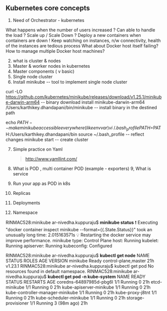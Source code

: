 Kubernetes core concepts
-------------------------
1. Need of Orchestrator - kubernetes

What happens when the number of users increased ?
Can able to handle the load ? 
Scale up / Scale Down ? 
Deploy a new containers when containers are down ! 
Keep watching on instances, n/w connectivity, health of the instances are tedious process
What about Docker host itself failing? 
How to manage multiple Docker host machines?


2. what is cluster & nodes
3. Master & worker nodes in kubernetes
4. Master components ( v basic)
5. Single node cluster
6. Install minikube -- tool to implement single node cluster
 
curl -LO    https://github.com/kubernetes/minikube/releases/download/v1.25.1/minikube-darwin-arm64 -- binary download 
install minikube-darwin-arm64  /Users/karthikey.dhandapani/bin/minikube  -- install binary in the destined path

echo $PATH -- make minikube accessible everywhere ( like env var)
vi ~/.bash_profile PATH=$PATH:/Users/karthikey.dhandapani/bin 
source ~/.bash_profile -- reflect changes 
minikube start -- create cluster


7. Simple practice on Yaml
   > http://www.yamllint.com/
   
8. What is POD , multi container POD (example - exporters)
9, What is service
9. Run your app as POD in k8s
10. Replicas
11. Deployments
12. Namespace




RINMAC528:minikube ar-nivedha.kuppuraju$ **minikube status**
❗  Executing "docker container inspect minikube --format={{.State.Status}}" took an unusually long time: 2.015163571s
💡  Restarting the docker service may improve performance.
minikube
type: Control Plane
host: Running
kubelet: Running
apiserver: Running
kubeconfig: Configured

RINMAC528:minikube ar-nivedha.kuppuraju$ **kubectl get node** 
NAME       STATUS   ROLES                  AGE   VERSION
minikube   Ready    control-plane,master   21h   v1.23.1
RINMAC528:minikube ar-nivedha.kuppuraju$ kubectl get pod
No resources found in default namespace.
RINMAC528:minikube ar-nivedha.kuppuraju$ **kubectl get pod -n kube-system**
NAME                               READY   STATUS    RESTARTS      AGE
coredns-64897985d-pbg6l            1/1     Running   0             21h
etcd-minikube                      1/1     Running   0             21h
kube-apiserver-minikube            1/1     Running   0             21h
kube-controller-manager-minikube   1/1     Running   0             21h
kube-proxy-j8tnt                   1/1     Running   0             21h
kube-scheduler-minikube            1/1     Running   0             21h
storage-provisioner                1/1     Running   3 (98m ago)   21h


